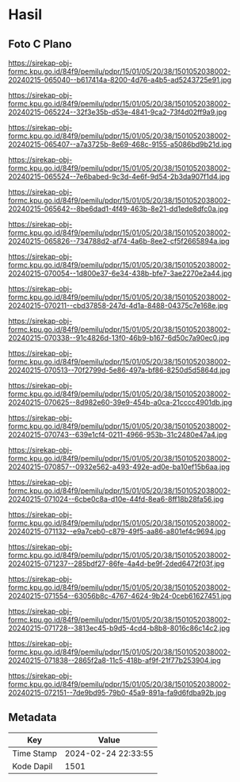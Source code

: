# Hasil

## Foto C Plano

https://sirekap-obj-formc.kpu.go.id/84f9/pemilu/pdpr/15/01/05/20/38/1501052038002-20240215-065040--b617414a-8200-4d76-a4b5-ad5243725e91.jpg

https://sirekap-obj-formc.kpu.go.id/84f9/pemilu/pdpr/15/01/05/20/38/1501052038002-20240215-065224--32f3e35b-d53e-4841-9ca2-73f4d02ff9a9.jpg

https://sirekap-obj-formc.kpu.go.id/84f9/pemilu/pdpr/15/01/05/20/38/1501052038002-20240215-065407--a7a3725b-8e69-468c-9155-a5086bd9b21d.jpg

https://sirekap-obj-formc.kpu.go.id/84f9/pemilu/pdpr/15/01/05/20/38/1501052038002-20240215-065524--7e6babed-9c3d-4e6f-9d54-2b3da907f1d4.jpg

https://sirekap-obj-formc.kpu.go.id/84f9/pemilu/pdpr/15/01/05/20/38/1501052038002-20240215-065642--8be6dad1-4f49-463b-8e21-dd1ede8dfc0a.jpg

https://sirekap-obj-formc.kpu.go.id/84f9/pemilu/pdpr/15/01/05/20/38/1501052038002-20240215-065826--734788d2-af74-4a6b-8ee2-cf5f2665894a.jpg

https://sirekap-obj-formc.kpu.go.id/84f9/pemilu/pdpr/15/01/05/20/38/1501052038002-20240215-070054--1d800e37-6e34-438b-bfe7-3ae2270e2a44.jpg

https://sirekap-obj-formc.kpu.go.id/84f9/pemilu/pdpr/15/01/05/20/38/1501052038002-20240215-070211--cbd37858-247d-4d1a-8488-04375c7e168e.jpg

https://sirekap-obj-formc.kpu.go.id/84f9/pemilu/pdpr/15/01/05/20/38/1501052038002-20240215-070338--91c4826d-13f0-46b9-b167-6d50c7a90ec0.jpg

https://sirekap-obj-formc.kpu.go.id/84f9/pemilu/pdpr/15/01/05/20/38/1501052038002-20240215-070513--70f2799d-5e86-497a-bf86-8250d5d5864d.jpg

https://sirekap-obj-formc.kpu.go.id/84f9/pemilu/pdpr/15/01/05/20/38/1501052038002-20240215-070625--8d982e60-39e9-454b-a0ca-21cccc4901db.jpg

https://sirekap-obj-formc.kpu.go.id/84f9/pemilu/pdpr/15/01/05/20/38/1501052038002-20240215-070743--639e1cf4-0211-4966-953b-31c2480e47a4.jpg

https://sirekap-obj-formc.kpu.go.id/84f9/pemilu/pdpr/15/01/05/20/38/1501052038002-20240215-070857--0932e562-a493-492e-ad0e-ba10ef15b6aa.jpg

https://sirekap-obj-formc.kpu.go.id/84f9/pemilu/pdpr/15/01/05/20/38/1501052038002-20240215-071024--6cbe0c8a-d10e-44fd-8ea6-8ff18b28fa56.jpg

https://sirekap-obj-formc.kpu.go.id/84f9/pemilu/pdpr/15/01/05/20/38/1501052038002-20240215-071132--e9a7ceb0-c879-49f5-aa86-a801ef4c9694.jpg

https://sirekap-obj-formc.kpu.go.id/84f9/pemilu/pdpr/15/01/05/20/38/1501052038002-20240215-071237--285bdf27-86fe-4a4d-be9f-2ded6472f03f.jpg

https://sirekap-obj-formc.kpu.go.id/84f9/pemilu/pdpr/15/01/05/20/38/1501052038002-20240215-071554--63056b8c-4767-4624-9b24-0ceb61627451.jpg

https://sirekap-obj-formc.kpu.go.id/84f9/pemilu/pdpr/15/01/05/20/38/1501052038002-20240215-071728--3813ec45-b9d5-4cd4-b8b8-8016c86c14c2.jpg

https://sirekap-obj-formc.kpu.go.id/84f9/pemilu/pdpr/15/01/05/20/38/1501052038002-20240215-071838--2865f2a8-11c5-418b-af9f-21f77b253904.jpg

https://sirekap-obj-formc.kpu.go.id/84f9/pemilu/pdpr/15/01/05/20/38/1501052038002-20240215-072151--7de9bd95-79b0-45a9-891a-fa9d6fdba92b.jpg


## Metadata

| Key        | Value               |
| ---------- | ------------------- |
| Time Stamp | 2024-02-24 22:33:55 |
| Kode Dapil | 1501                |



